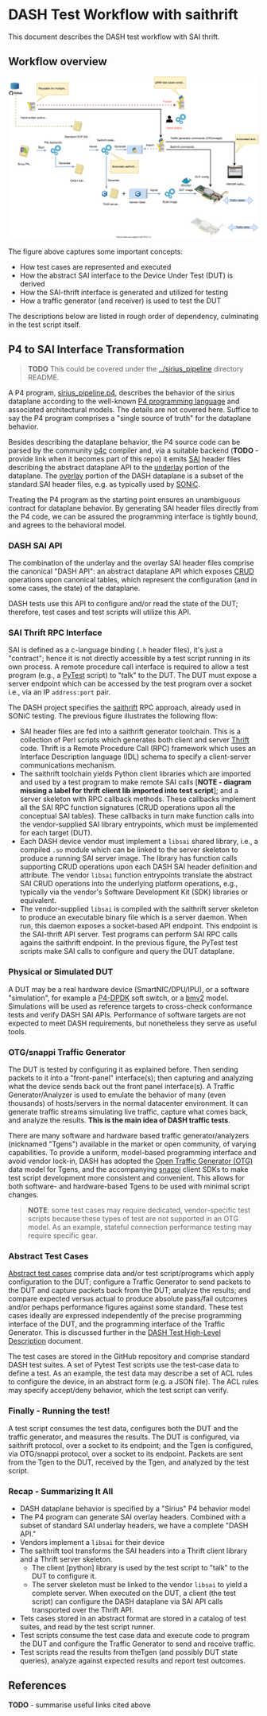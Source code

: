 # DASH Test Workflow with saithrift

This document describes the DASH test workflow with SAI thrift. 

## Workflow overview 

![dash-test-wflow-saithrift](../images/dash-test-wflow-saithrift.svg)

The figure above captures some important concepts:
* How test cases are represented and executed
* How the abstract SAI interface to the Device Under Test (DUT) is derived
* How the SAI-thrift interface is generated and utilized for testing
* How a traffic generator (and receiver) is used to test the DUT

The descriptions below are listed in rough order of dependency, culminating in the test script itself.
## P4 to SAI Interface Transformation

> **TODO** This could be covered under the [../sirius_pipeline](../sirius_pipeline) directory README.

A P4 program, [sirius_pipeline.p4](../sirius_pipeline.p4), describes the behavior of the sirius dataplane according to the well-known [P4 programming language](https://github.com/p4lang/p4-spec) and associated architectural models. The details are not covered here. Suffice to say the P4 program comprises a "single source of truth" for the dataplane behavior.

Besides describing the dataplane behavior, the P4 source code can be parsed by the community [p4c](https://github.com/p4lang/p4c) compiler and, via a suitable backend (**TODO** - provide link when it becomes part of this repo) it emits [SAI](https://www.opencompute.org/projects/sai) header files describing the abstract dataplane API to the [underlay](../SAI/underlay) portion of the dataplane. The [overlay](../SAI/overlay) portion of the DASH dataplane is a subset of the standard SAI header files, e.g. as typically used by [SONiC](https://azure.github.io/SONiC/).

Treating the P4 program as the starting point ensures an unambiguous contract for dataplane behavior. By generating SAI header files directly from the P4 code, we can be assured the programming interface is tightly bound, and agrees to the behavioral model.

### DASH SAI API
The combination of the underlay and the overlay SAI header files comprise the canonical "DASH API": an abstract dataplane API which exposes [CRUD](https://en.wikipedia.org/wiki/Create,_read,_update_and_delete) operations upon canonical tables, which represent the configuration (and in some cases, the state) of the dataplane.

DASH tests use this API to configure and/or read the state of the DUT; therefore, test cases and test scripts will utilize this API.

### SAI Thrift RPC Interface
SAI is defined as a c-language binding (`.h` header files), it's just a "contract"; hence it is not directly accessible by a test script running in its own process. A remote procedure call interface is required to allow a test program (e.g., a [PyTest](https://docs.pytest.org/en/6.2.x/) script) to "talk" to the DUT. The DUT must expose a server endpoint which can be accessed by the test program over a socket i.e., via an IP `address:port` pair.

 The DASH project specifies the [saithrift](https://github.com/opencomputeproject/SAI/tree/master/test/saithrift) RPC approach, already used in SONiC testing. The previous figure illustrates the following flow:
 * SAI header files are fed into a saithrift generator toolchain. This is a collection of Perl scripts which generates both client and server [Thrift](https://thrift.apache.org/) code. Thrift is a Remote Procedure Call (RPC) framework which uses an Interface Description language (IDL) schema to specify a client-server communications mechanism.
* The saithrift toolchain yields Python client libraries which are imported and used by a test program to make remote SAI calls [**NOTE - diagram missing a label for thrift client lib imported into test script**]; and a server skeleton with RPC callback methods. These callbacks implement all the SAI RPC function signatures (CRUD operations upon all the conceptual SAI tables). These callbacks in turn make function calls into the vendor-supplied SAI library entrypoints, which must be implemented for each target (DUT).
* Each DASH device vendor must implement a `libsai` shared library, i.e., a compiled `.so` module which can be linked to the server skeleton to produce a running SAI server image. The library has function calls supporting CRUD operations upon each DASH SAI header definition and attribute. The vendor `libsai` function entrypoints translate the abstract SAI CRUD operations into the underlying platform operations, e.g., typically via the vendor's Software Development Kit (SDK) libraries or equivalent. 
* The vendor-supplied `libsai` is compiled with the saithrift server skeleton to produce an executable binary file which is a server daemon. When run, this daemon exposes a socket-based API endpoint. This endpoint is the SAI-thrift API server.
Test programs can perform SAI RPC calls agains the saithrift endpoint. In the previous figure, the PyTest test scripts make SAI calls to configure and query the DUT dataplane.
### Physical or Simulated DUT
A DUT may be a real hardware device (SmartNIC/DPU/IPU), or a software "simulation", for example a [P4-DPDK](https://github.com/p4lang/p4-dpdk-target) soft switch, or a [bmv2](https://github.com/p4lang/behavioral-model) model. Simulations will be used as reference targets to cross-check conformance tests and verify DASH SAI APIs. Performance of software targets are not expected to meet DASH requirements, but nonetheless they serve as useful tools.
### OTG/snappi Traffic Generator
The DUT is tested by configuring it as explained before. Then sending packets to it into a "front-panel" interface(s); then capturing and analyzing what the device sends back out the front panel interface(s). A Traffic Generator/Analyzer is used to emulate the behavior of many (even thousands) of hosts/servers in the normal datacenter environment. It can generate traffic streams simulating live traffic, capture what comes back, and analyze the results. **This is the main idea of DASH traffic tests**.

There are many software and hardware based traffic generator/analyzers (nicknamed "Tgens") available in the market or open community, of varying capabilities. To provide a uniform, model-based programming interface and avoid vendor lock-in, DASH has adopted the [Open Traffic Generator (OTG)](https://github.com/open-traffic-generator/models) data model for Tgens, and the accompanying [snappi](https://github.com/open-traffic-generator/snappi) client SDKs to make test script development more consistent and convenient. This allows for both software- and hardware-based Tgens to be used with minimal script changes.

> **NOTE**: some test cases may require dedicated, vendor-specific test scripts because these types of test are not supported in an OTG model. As an example, stateful connection performance testing may require specific gear.


### Abstract Test Cases
[Abstract test cases](./sonic-dash-test-HLD.md#data-driven-test-cases) comprise data and/or test script/programs which apply configuration to the DUT; configure a Traffic Generator to send packets to the DUT and capture packets back from the DUT; analyze the results; and compare expected versus actual to produce absolute pass/fail outcomes and/or perhaps performance figures against some standard. These test cases ideally are expressed independently of the precise programming interface of the DUT, and the programming interface of the Traffic Generator. This is discussed further in the [DASH Test High-Level Description](./sonic-dash-test-HLD.md#data-driven-test-cases) document.

The test cases are stored in the GitHub repository and comprise standard DASH test suites. A set of Pytest Test scripts use the test-case data to define a test. As an example, the test data may describe a set of ACL rules to configure the device, in an abstract form (e.g. a JSON file). The ACL rules may specify accept/deny behavior, which the test script can verify.

### Finally - Running the test!
A test script consumes the test data, configures both the DUT and the traffic generator, and measures the results. The DUT is configured, via saithrift protocol, over a socket to its endpoint; and the Tgen is configured, via OTG/snappi protocol, over a socket to its endpoint. Packets are sent from the Tgen to the DUT, received by the Tgen, and analyzed by the test script.
### Recap - Summarizing It All
* DASH dataplane behavior is specified by a "Sirius" P4 behavior model
* The P4 program can generate SAI overlay headers. Combined with a subset of standard SAI underlay headers, we have a complete "DASH API."
* Vendors implement a `libsai` for their device
* The saithrift tool transforms the  SAI headers into a Thrift client library and a Thrift server skeleton.
  * The client [python] library is used by the test script to "talk" to the DUT to configure it.
  * The server skeleton must be linked to the vendor `libsai` to yield a complete server. When executed on the DUT, a client (the test script) can configure the DASH dataplane via SAI API calls transported over the Thrift API.
* Tets cases stored in an abstract format are stored in a catalog of test suites, and read by the test script runner.
* Test scripts consume the test case data and execute code to program the DUT and configure the Traffic Generator to send and receive traffic.
* Test scripts read the results from theTgen (and possibly DUT state queries), analyze against expected results and report test outcomes.

## References
**TODO** - summarise useful links cited above